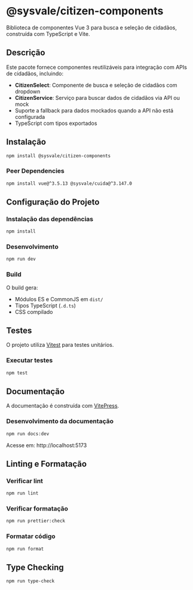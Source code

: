 # @sysvale/citizen-components

Biblioteca de componentes Vue 3 para busca e seleção de cidadãos, construída com TypeScript e Vite.

## Descrição

Este pacote fornece componentes reutilizáveis para integração com APIs de cidadãos, incluindo:

- **CitizenSelect**: Componente de busca e seleção de cidadãos com dropdown
- **CitizenService**: Serviço para buscar dados de cidadãos via API ou mock
- Suporte a fallback para dados mockados quando a API não está configurada
- TypeScript com tipos exportados

## Instalação

```bash
npm install @sysvale/citizen-components
```

### Peer Dependencies

```bash
npm install vue@^3.5.13 @sysvale/cuida@^3.147.0
```

## Configuração do Projeto

### Instalação das dependências

```bash
npm install
```

### Desenvolvimento

```bash
npm run dev
```

### Build

O build gera:

- Módulos ES e CommonJS em `dist/`
- Tipos TypeScript (`.d.ts`)
- CSS compilado

## Testes

O projeto utiliza [Vitest](https://vitest.dev/) para testes unitários.

### Executar testes

```bash
npm test
```

## Documentação

A documentação é construída com [VitePress](https://vitepress.dev/).

### Desenvolvimento da documentação

```bash
npm run docs:dev
```

Acesse em: http://localhost:5173

## Linting e Formatação

### Verificar lint

```bash
npm run lint
```

### Verificar formatação

```bash
npm run prettier:check
```

### Formatar código

```bash
npm run format
```

## Type Checking

```bash
npm run type-check
```

